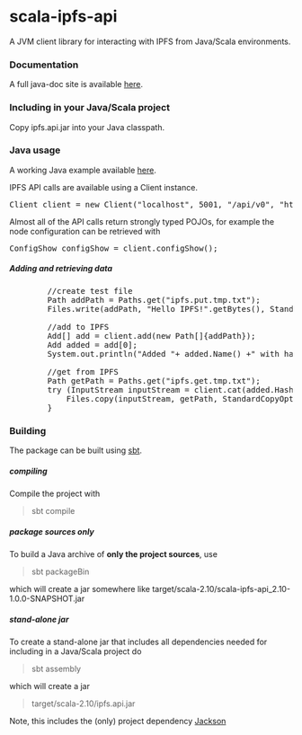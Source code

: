 # scala-ipfs-api

A JVM client library for interacting with IPFS from Java/Scala environments.

### Documentation

A full java-doc site is available [here](http://ipfs.github.io/scala-ipfs-api/#org.ipfs.api.Client).

### Including in your Java/Scala project

Copy ipfs.api.jar into your Java classpath.

### Java usage

A working Java example available [here](https://github.com/ipfs/scala-ipfs-api/blob/master/src/main/java/org.ipfs.api.example/Example.java).
 
IPFS API calls are available using a Client instance.

<pre>
Client client = new Client("localhost", 5001, "/api/v0", "http");
</pre>

Almost all of the API calls return strongly typed POJOs, for example the node configuration can be retrieved with 

<pre>
ConfigShow configShow = client.configShow(); 
</pre>

#####  Adding and retrieving data

<pre>
        //create test file
        Path addPath = Paths.get("ipfs.put.tmp.txt");
        Files.write(addPath, "Hello IPFS!".getBytes(), StandardOpenOption.CREATE);

        //add to IPFS
        Add[] add = client.add(new Path[]{addPath});
        Add added = add[0];
        System.out.println("Added "+ added.Name() +" with hash "+  added.Hash());

        //get from IPFS
        Path getPath = Paths.get("ipfs.get.tmp.txt");
        try (InputStream inputStream = client.cat(added.Hash())) {
            Files.copy(inputStream, getPath, StandardCopyOption.REPLACE_EXISTING);
        }
</pre>

### Building

The package can be built using [sbt](http://www.scala-sbt.org/).

##### compiling

Compile the project with

> sbt compile

##### package sources only

To build a Java archive of **only the project sources**,  use

> sbt packageBin  

which will create a jar somewhere like target/scala-2.10/scala-ipfs-api_2.10-1.0.0-SNAPSHOT.jar

##### stand-alone jar 

To create a stand-alone jar that includes all dependencies needed for including in a Java/Scala project do 

> sbt assembly

which will create a jar 

> target/scala-2.10/ipfs.api.jar 

Note, this includes the (only) project dependency [Jackson](https://github.com/FasterXML/jackson)

